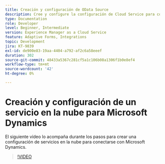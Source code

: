 ```yaml
---
title: Creación y configuración de OData Source
description: Cree y configure la configuración de Cloud Service para conectarse con Microsoft Dynamics.
type: Documentation
role: Developer
level: Beginner, Intermediate
version: Experience Manager as a Cloud Service
feature: Adaptive Forms, Integrations
topic: Development
jira: KT-9839
exl-id: de900e83-19aa-4404-a792-af2c6a58eeef
duration: 302
source-git-commit: 48433a5367c281cf5a1c106b08a1306f1b0e8ef4
workflow-type: tm+mt
source-wordcount: '42'
ht-degree: 0%

---
```


# Creación y configuración de un servicio en la nube para Microsoft Dynamics


El siguiente vídeo lo acompaña durante los pasos para crear una configuración de servicios en la nube para conectarse con Microsoft Dynamics.

>[!VIDEO](https://video.tv.adobe.com/v/340758?quality=12&learn=on)
